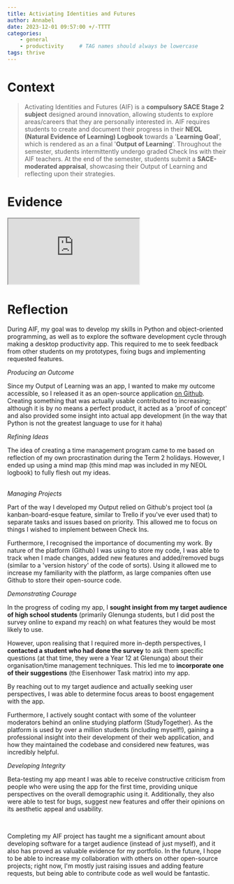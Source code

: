 ```yaml
---
title: Activiating Identities and Futures
author: Annabel
date: 2023-12-01 09:57:00 +/-TTTT
categories: 
    - general
    - productivity     # TAG names should always be lowercase
tags: thrive
---
```



# Context
> Activating Identities and Futures (AIF) is a **compulsory SACE Stage 2 subject** designed around innovation, allowing students to explore areas/careers that they are personally interested in. 
> AIF requires students to create and document their progress in their **NEOL (Natural Evidence of Learning) Logbook** towards a '**Learning Goal**', which is rendered as an a final '**Output of Learning**'. Throughout the semester, students intermittently undergo graded Check Ins with their AIF teachers. At the end of the semester, students submit a **SACE-moderated appraisal**, showcasing their Output of Learning and reflecting upon their strategies. 


# Evidence


<iframe src="https://docs.google.com/presentation/d/1uToR51ae4T3w7fl8srLWjq2xZyvT_F4avtlcSVMY8OU/embed"></iframe>


# Reflection 

During AIF, my goal was to develop my skills in Python and object-oriented programming, as well as to explore the software development cycle through making a desktop productivity app. This required to me to seek feedback from other students on my prototypes, fixing bugs and implementing requested features.

*Producing an Outcome*

Since my Output of Learning was an app, I wanted to make my outcome accessible, so I released it as an open-source application [on Github](https://github.com/phthallo/chillist). Creating something that was actually usable contributed to increasing; although it is by no means a perfect product, it acted as a 'proof of concept' and also provided some insight into actual app development (in the way that Python is not the greatest language to use for it haha) 

*Refining Ideas*

The idea of creating a time management program came to me based on reflection of my own procrastination during the Term 2 holidays. However, I ended up using a mind map (this mind map was included in my NEOL logbook) to fully flesh out my ideas. 
<br>
<br>

*Managing Projects*

Part of the way I developed my Output relied on Github's project tool (a kanban-board-esque feature, similar to Trello if you've ever used that) to separate tasks and issues based on priority. This allowed me to focus on things I wished to implement between Check Ins.

Furthermore, I recognised the importance of documenting my work. By nature of the platform (Github) I was using to store my code, I was able to track when I made changes, added new features and added/removed bugs (similar to a 'version history' of the code of sorts). Using it allowed me to increase my familiarity with the platform, as large companies often use Github to store their open-source code. 

*Demonstrating Courage*

In the progress of coding my app, I **sought insight from my target audience of high school students** (primarily Glenunga students, but I did post the survey online to expand my reach) on what features they would be most likely to use. 

However, upon realising that I required more in-depth perspectives, I **contacted a student who had done the survey** to ask them specific questions (at that time, they were a Year 12 at Glenunga) about their organisation/time management techniques. This led me to **incorporate one of their suggestions** (the Eisenhower Task matrix) into my app. 

By reaching out to my target audience and actually seeking user perspectives, I was able to determine focus areas to boost engagement with the app. 


Furthermore, I actively sought contact with some of the volunteer moderators behind an online studying platform (StudyTogether). As the platform is used by over a million students (including myself!), gaining a professional insight into their development of their web application, and how they maintained the codebase and considered new features, was incredibly helpful.

*Developing Integrity*

Beta-testing my app meant I was able to receive constructive criticism from people who were using the app for the first time, providing unique perspectives on the overall demographic using it. Additionally, they also were able to test for bugs, suggest new features and offer their opinions on its aesthetic appeal and usability.

<br>

Completing my AIF project has taught me a significant amount about developing software for a target audience (instead of just myself), and it also has proved as valuable evidence for my portfolio.  In the future, I hope to be able to increase my collaboration with others on other open-source projects; right now, I'm mostly just raising issues and adding feature requests, but being able to contribute code as well would be fantastic.
